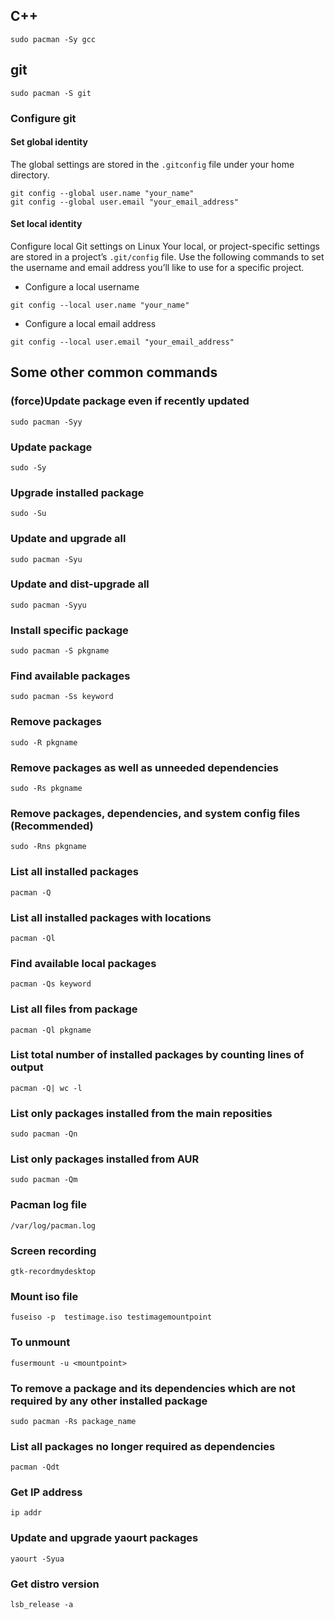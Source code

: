 ## C++

`sudo pacman -Sy gcc`

## git

`sudo pacman -S git`

### Configure git

#### Set global identity
The global settings are stored in the `.gitconfig` file under your home directory.
```
git config --global user.name "your_name"
git config --global user.email "your_email_address"
```
#### Set local identity

Configure local Git settings on Linux
Your local, or project-specific settings are stored in a project’s `.git/config` file. Use the following commands to set the username and email address you’ll like to use for a specific project.

* Configure a local username

`git config --local user.name "your_name"`

* Configure a local email address

`git config --local user.email "your_email_address"`

## Some other common commands

### (force)Update package even if recently updated
`sudo pacman -Syy`

### Update package
`sudo -Sy`

### Upgrade installed package
`sudo -Su`

### Update and upgrade all
`sudo pacman -Syu`

### Update and dist-upgrade all
`sudo pacman -Syyu`

### Install specific package
`sudo pacman -S pkgname`

### Find available packages
`sudo pacman -Ss keyword`

### Remove packages
`sudo -R pkgname`

### Remove packages as well as unneeded dependencies
`sudo -Rs pkgname`

### Remove packages, dependencies, and system config files (Recommended)
`sudo -Rns pkgname`

### List all installed packages
`pacman -Q`

### List all installed packages with locations
`pacman -Ql`

### Find available local packages
`pacman -Qs keyword`

### List all files from package
`pacman -Ql pkgname`

### List total number of installed packages by counting lines of output
`pacman -Q| wc -l`

### List only packages installed from the main reposities
`sudo pacman -Qn`

### List only packages installed from AUR
`sudo pacman -Qm`

### Pacman log file
`/var/log/pacman.log`

### Screen recording
`gtk-recordmydesktop`

### Mount iso file
`fuseiso -p  testimage.iso testimagemountpoint`

### To unmount
`fusermount -u <mountpoint>`

### To remove a package and its dependencies which are not required by any other installed package
`sudo pacman -Rs package_name`

### List all packages no longer required as dependencies
`pacman -Qdt`

### Get IP address
`ip addr`

### Update and upgrade yaourt packages
`yaourt -Syua`

### Get distro version
`lsb_release -a`
